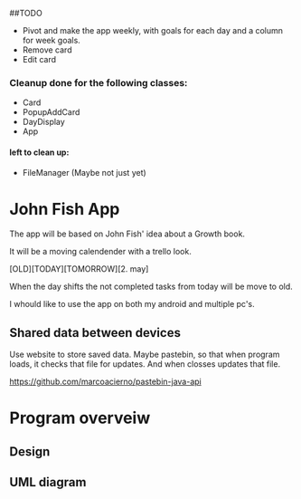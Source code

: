 ##TODO
 - Pivot and make the app weekly, with goals for each day and a column for week goals.
 - Remove card
 - Edit card

### Cleanup done for the following classes:
- Card
- PopupAddCard
- DayDisplay
- App

#### left to clean up:
- FileManager (Maybe not just yet)

# John Fish App

The app will be based on John Fish' idea about a Growth book. 

It will be a moving calendender with a trello look.

[OLD][TODAY][TOMORROW][2. may]

When the day shifts the not completed tasks from today will be move to old.

I whould like to use the app on both my android and multiple pc's.

## Shared data between devices
Use website to store saved data. Maybe pastebin, so that when program loads, it checks that file for updates. And when closses updates that file.

https://github.com/marcoacierno/pastebin-java-api


# Program overveiw

## Design

## UML diagram

